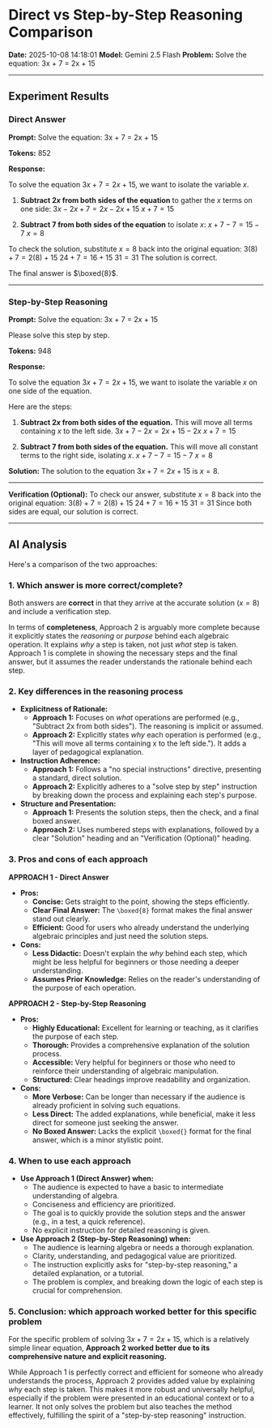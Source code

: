 # Direct vs Step-by-Step Reasoning Comparison

**Date:** 2025-10-08 14:18:01
**Model:** Gemini 2.5 Flash
**Problem:** Solve the equation: 3x + 7 = 2x + 15

---

## Experiment Results

### Direct Answer

**Prompt:** Solve the equation: 3x + 7 = 2x + 15

**Tokens:** 852

**Response:**

To solve the equation $3x + 7 = 2x + 15$, we want to isolate the variable $x$.

1.  **Subtract $2x$ from both sides of the equation** to gather the $x$ terms on one side:
    $3x - 2x + 7 = 2x - 2x + 15$
    $x + 7 = 15$

2.  **Subtract $7$ from both sides of the equation** to isolate $x$:
    $x + 7 - 7 = 15 - 7$
    $x = 8$

To check the solution, substitute $x=8$ back into the original equation:
$3(8) + 7 = 2(8) + 15$
$24 + 7 = 16 + 15$
$31 = 31$
The solution is correct.

The final answer is $\boxed{8}$.

---

### Step-by-Step Reasoning

**Prompt:** Solve the equation: 3x + 7 = 2x + 15

Please solve this step by step.

**Tokens:** 948

**Response:**

To solve the equation $3x + 7 = 2x + 15$, we want to isolate the variable $x$ on one side of the equation.

Here are the steps:

1.  **Subtract $2x$ from both sides of the equation.**
    This will move all terms containing $x$ to the left side.
    $3x + 7 - 2x = 2x + 15 - 2x$
    $x + 7 = 15$

2.  **Subtract $7$ from both sides of the equation.**
    This will move all constant terms to the right side, isolating $x$.
    $x + 7 - 7 = 15 - 7$
    $x = 8$

**Solution:**
The solution to the equation $3x + 7 = 2x + 15$ is $x = 8$.

---

**Verification (Optional):**
To check our answer, substitute $x=8$ back into the original equation:
$3(8) + 7 = 2(8) + 15$
$24 + 7 = 16 + 15$
$31 = 31$
Since both sides are equal, our solution is correct.

---

## AI Analysis

Here's a comparison of the two approaches:

### 1. Which answer is more correct/complete?

Both answers are **correct** in that they arrive at the accurate solution ($x=8$) and include a verification step.

In terms of **completeness**, Approach 2 is arguably more complete because it explicitly states the *reasoning* or *purpose* behind each algebraic operation. It explains *why* a step is taken, not just *what* step is taken. Approach 1 is complete in showing the necessary steps and the final answer, but it assumes the reader understands the rationale behind each step.

### 2. Key differences in the reasoning process

*   **Explicitness of Rationale:**
    *   **Approach 1:** Focuses on *what* operations are performed (e.g., "Subtract 2x from both sides"). The reasoning is implicit or assumed.
    *   **Approach 2:** Explicitly states *why* each operation is performed (e.g., "This will move all terms containing x to the left side."). It adds a layer of pedagogical explanation.
*   **Instruction Adherence:**
    *   **Approach 1:** Follows a "no special instructions" directive, presenting a standard, direct solution.
    *   **Approach 2:** Explicitly adheres to a "solve step by step" instruction by breaking down the process and explaining each step's purpose.
*   **Structure and Presentation:**
    *   **Approach 1:** Presents the solution steps, then the check, and a final boxed answer.
    *   **Approach 2:** Uses numbered steps with explanations, followed by a clear "Solution" heading and an "Verification (Optional)" heading.

### 3. Pros and cons of each approach

**APPROACH 1 - Direct Answer**

*   **Pros:**
    *   **Concise:** Gets straight to the point, showing the steps efficiently.
    *   **Clear Final Answer:** The `\boxed{8}` format makes the final answer stand out clearly.
    *   **Efficient:** Good for users who already understand the underlying algebraic principles and just need the solution steps.
*   **Cons:**
    *   **Less Didactic:** Doesn't explain the *why* behind each step, which might be less helpful for beginners or those needing a deeper understanding.
    *   **Assumes Prior Knowledge:** Relies on the reader's understanding of the purpose of each operation.

**APPROACH 2 - Step-by-Step Reasoning**

*   **Pros:**
    *   **Highly Educational:** Excellent for learning or teaching, as it clarifies the purpose of each step.
    *   **Thorough:** Provides a comprehensive explanation of the solution process.
    *   **Accessible:** Very helpful for beginners or those who need to reinforce their understanding of algebraic manipulation.
    *   **Structured:** Clear headings improve readability and organization.
*   **Cons:**
    *   **More Verbose:** Can be longer than necessary if the audience is already proficient in solving such equations.
    *   **Less Direct:** The added explanations, while beneficial, make it less direct for someone just seeking the answer.
    *   **No Boxed Answer:** Lacks the explicit `\boxed{}` format for the final answer, which is a minor stylistic point.

### 4. When to use each approach

*   **Use Approach 1 (Direct Answer) when:**
    *   The audience is expected to have a basic to intermediate understanding of algebra.
    *   Conciseness and efficiency are prioritized.
    *   The goal is to quickly provide the solution steps and the answer (e.g., in a test, a quick reference).
    *   No explicit instruction for detailed reasoning is given.
*   **Use Approach 2 (Step-by-Step Reasoning) when:**
    *   The audience is learning algebra or needs a thorough explanation.
    *   Clarity, understanding, and pedagogical value are prioritized.
    *   The instruction explicitly asks for "step-by-step reasoning," a detailed explanation, or a tutorial.
    *   The problem is complex, and breaking down the logic of each step is crucial for comprehension.

### 5. Conclusion: which approach worked better for this specific problem

For the specific problem of solving $3x + 7 = 2x + 15$, which is a relatively simple linear equation, **Approach 2 worked better due to its comprehensive nature and explicit reasoning.**

While Approach 1 is perfectly correct and efficient for someone who already understands the process, Approach 2 provides added value by explaining *why* each step is taken. This makes it more robust and universally helpful, especially if the problem were presented in an educational context or to a learner. It not only solves the problem but also teaches the method effectively, fulfilling the spirit of a "step-by-step reasoning" instruction.
